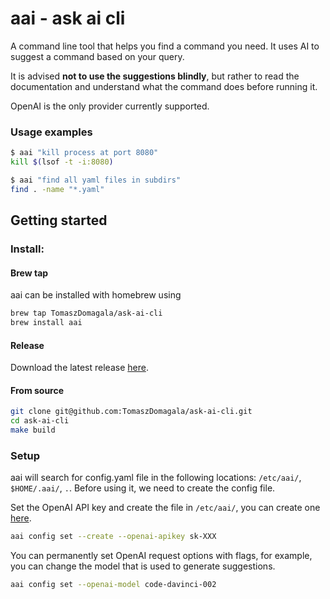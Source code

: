# aai - ask ai cli

A command line tool that helps you find a command you need.
It uses AI to suggest a command based on your query.

It is advised **not to use the suggestions blindly**,
but rather to read the documentation and understand
what the command does before running it.

OpenAI is the only provider currently supported.

### Usage examples

```bash
$ aai "kill process at port 8080"
kill $(lsof -t -i:8080)
```

```bash
$ aai "find all yaml files in subdirs"
find . -name "*.yaml"
```

## Getting started
### Install:

#### Brew tap
aai can be installed with homebrew using
```bash
brew tap TomaszDomagala/ask-ai-cli
brew install aai
```
#### Release
Download the latest release [here](https://github.com/TomaszDomagala/ask-ai-cli/releases/latest).

#### From source

```bash
git clone git@github.com:TomaszDomagala/ask-ai-cli.git
cd ask-ai-cli
make build
```

### Setup
aai will search for config.yaml file in the following locations: `/etc/aai/`, `$HOME/.aai/`, `.`. Before using it, we need to create the config file.

Set the OpenAI API key and create the file in `/etc/aai/`, you can create one [here](https://beta.openai.com/account/api-keys).
```bash
aai config set --create --openai-apikey sk-XXX
```

You can permanently set OpenAI request options with flags, for example, you can change the model that is used to generate suggestions.
```bash
aai config set --openai-model code-davinci-002
